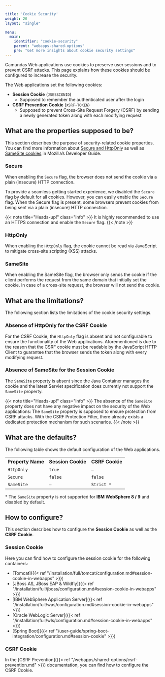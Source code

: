 ```yaml
---

title: 'Cookie Security'
weight: 20
layout: "single"

menu:
  main:
    identifier: "cookie-security"
    parent: "webapps-shared-options"
    pre: "Get more insights about cookie security settings"
---
```


Camundas Web applications use cookies to preserve user sessions and to prevent CSRF attacks. This page explains how these cookies should be configured to increase the security.

The Web applications set the following cookies:

* **Session Cookie** (<code>JSESSIONID</code>)
  * Supposed to remember the authenticated user after the login
* **CSRF Prevention Cookie** (<code>XSRF-TOKEN</code>)
  * Supposed to prevent Cross-Site Request Forgery (CSRF) by sending a newly generated token along with each modifying request

## What are the properties supposed to be?

This section describes the purpose of security-related cookie properties. You can find more information about 
[Secure and HttpOnly](https://developer.mozilla.org/en-US/docs/Web/HTTP/Cookies#Secure_and_HttpOnly_cookies)
as well as 
[SameSite cookies](https://developer.mozilla.org/en-US/docs/Web/HTTP/Cookies#SameSite_cookies)
in Mozilla’s Developer Guide.

### Secure

When enabling the <code>Secure</code> flag, the browser does not send the cookie via a plain (insecure) HTTP connection.

To provide a seamless getting started experience, we disabled the <code>Secure</code> flag by default for all cookies. However, you can easily enable the <code>Secure</code> flag. When the Secure flag is present, some browsers prevent cookies from being sent via a plain (insecure) HTTP connection.

{{< note title="Heads-up!" class="info" >}}
It is highly recommended to use an HTTPS connection and enable the <code>Secure</code> flag.
{{< /note >}}

### HttpOnly

When enabling the <code>HttpOnly</code> flag, the cookie cannot be read via JavaScript to mitigate cross-site scripting (XSS) attacks.

### SameSite

When enabling the SameSite flag, the browser only sends the cookie if the client performs the request from the same domain that initially set the cookie. In case of a cross-site request, the browser will not send the cookie.

## What are the limitations?

The following section lists the limitations of the cookie security settings.

### Absence of HttpOnly for the CSRF Cookie
For the CSRF Cookie, the <code>HttpOnly</code> flag is absent and not configurable to ensure the functionality of the Web applications. Aforementioned is due to the reason that the CSRF cookie must be readable by the JavaScript HTTP Client to guarantee that the browser sends the token along with every modifying request.

### Absence of SameSite for the Session Cookie
The <code>SameSite</code> property is absent since the Java Container manages the cookie and the latest Servlet specification does currently not support the <code>SameSite</code> property.

{{< note title="Heads-up!" class="info" >}}
The absence of the <code>SameSite</code> property does not have any negative impact on the security of the Web applications: The <code>SameSite</code> property is supposed to ensure protection from CSRF attacks. With the CSRF Protection Filter, there already exists a dedicated protection mechanism for such scenarios.
{{< /note >}}

## What are the defaults?

The following table shows the default configuration of the Web applications.

<table class="table table-striped">
  <tr>
    <th>Property Name</th>
    <th>Session Cookie</th>
    <th>CSRF Cookie</th>
  </tr>
  <tr>
    <td><code>HttpOnly</code></td>
    <td><code>true</code></td>
    <td>–</td>
  </tr>
  <tr>
    <td><code>Secure</code></td>
    <td><code>false</code></td>
    <td><code>false</code></td>
  </tr>
  <tr>
    <td><code>SameSite</code></td>
    <td>–</td>
    <td><code>Strict *</code></td>
  </tr>
</table>

\* The <code>SameSite</code> property is not supported for **IBM WebSphere 8 / 9** and disabled by default.

## How to configure?

This section describes how to configure the **Session Cookie** as well as the **CSRF Cookie**.

### Session Cookie

Here you can find how to configure the session cookie for the following containers:

* [Tomcat]({{< ref "/installation/full/tomcat/configuration.md#session-cookie-in-webapps" >}})
* [JBoss AS, JBoss EAP & Wildfly]({{< ref "/installation/full/jboss/configuration.md#session-cookie-in-webapps" >}})
* [IBM WebSphere Application Server]({{< ref "/installation/full/was/configuration.md#session-cookie-in-webapps" >}})
* [Oracle WebLogic Server]({{< ref "/installation/full/wls/configuration.md#session-cookie-in-webapps" >}})
* [Spring Boot]({{< ref "/user-guide/spring-boot-integration/configuration.md#session-cookie" >}})

### CSRF Cookie

In the [CSRF Prevention]({{< ref "/webapps/shared-options/csrf-prevention.md" >}}) documentation, you can find how to configure the CSRF Cookie.